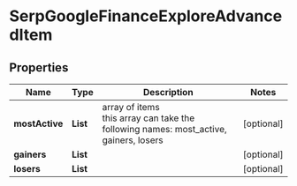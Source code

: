 # SerpGoogleFinanceExploreAdvancedItem


## Properties

| Name | Type | Description | Notes |
|------------ | ------------- | ------------- | -------------|
**mostActive** | **List<GoogleFinanceMarketTrendsElement>** | array of items<br>this array can take the following names: most_active, gainers, losers |[optional]|
**gainers** | **List<GoogleFinanceMarketTrendsElement>** |  |[optional]|
**losers** | **List<GoogleFinanceMarketTrendsElement>** |  |[optional]|